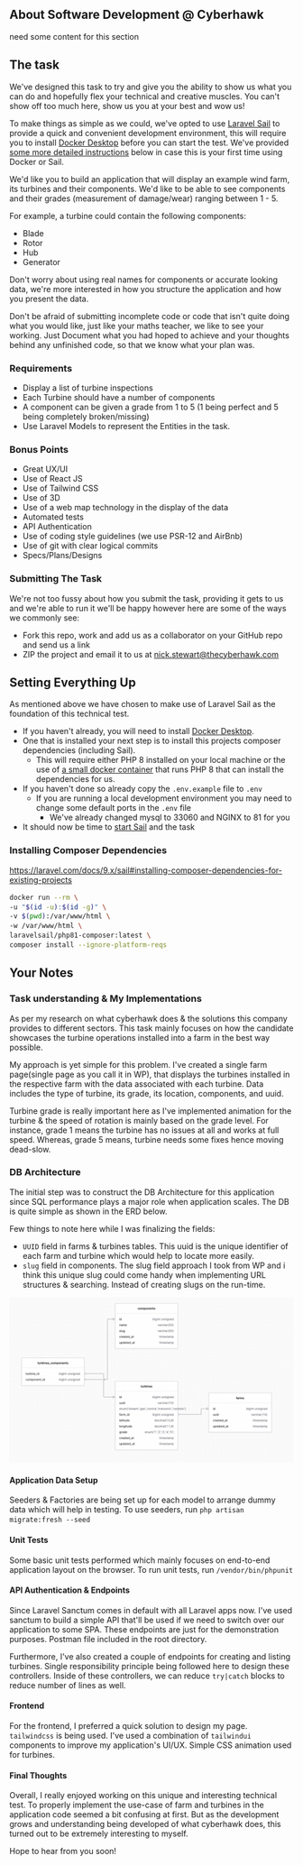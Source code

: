 ## About Software Development @ Cyberhawk

need some content for this section

## The task
We've designed this task to try and give you the ability to show us what you can do and hopefully flex your technical and creative muscles. You can't show off too much here, show us you at your best and wow us!

To make things as simple as we could, we've opted to use [Laravel Sail](https://laravel.com/docs/8.x/sail) to provide a quick and convenient development environment, this will require you to install
[Docker Desktop](https://www.docker.com/products/docker-desktop) before you can start the test. We've provided [some more detailed instructions](#setting-everything-up) below in case this is your first time using Docker or Sail.

We'd like you to build an application that will display an example wind farm, its turbines and their components.
We'd like to be able to see components and their grades (measurement of damage/wear) ranging between 1 - 5.

For example, a turbine could contain the following components:
- Blade
- Rotor
- Hub
- Generator

Don't worry about using real names for components or accurate looking data, we're more interested in how you structure the application and how you present the data.

Don't be afraid of submitting incomplete code or code that isn't quite doing what you would like, just like your maths teacher, we like to see your working.
Just Document what you had hoped to achieve and your thoughts behind any unfinished code, so that we know what your plan was.

### Requirements
- Display a list of turbine inspections
- Each Turbine should have a number of components
- A component can be given a grade from 1 to 5 (1 being perfect and 5 being completely broken/missing)
- Use Laravel Models to represent the Entities in the task.

### Bonus Points
- Great UX/UI
- Use of React JS
- Use of Tailwind CSS
- Use of 3D
- Use of a web map technology in the display of the data
- Automated tests
- API Authentication
- Use of coding style guidelines (we use PSR-12 and AirBnb)
- Use of git with clear logical commits
- Specs/Plans/Designs

### Submitting The Task
We're not too fussy about how you submit the task, providing it gets to us and we're able to run it we'll be happy however here are some of the ways we commonly see:
- Fork this repo, work and add us as a collaborator on your GitHub repo and send us a link
- ZIP the project and email it to us at nick.stewart@thecyberhawk.com

## Setting Everything Up
As mentioned above we have chosen to make use of Laravel Sail as the foundation of this technical test.
- If you haven't already, you will need to install [Docker Desktop](https://www.docker.com/products/docker-desktop).
- One that is installed your next step is to install this projects composer dependencies (including Sail).
    - This will require either PHP 8 installed on your local machine or the use of [a small docker container](https://laravel.com/docs/8.x/sail#installing-composer-dependencies-for-existing-projects) that runs PHP 8 that can install the dependencies for us.
- If you haven't done so already copy the `.env.example` file to `.env`
    - If you are running a local development environment you may need to change some default ports in the `.env` file
        - We've already changed mysql to 33060 and NGINX to 81 for you
- It should now be time to [start Sail](https://laravel.com/docs/8.x/sail#starting-and-stopping-sail) and the task

### Installing Composer Dependencies
https://laravel.com/docs/9.x/sail#installing-composer-dependencies-for-existing-projects
```bash
docker run --rm \
-u "$(id -u):$(id -g)" \
-v $(pwd):/var/www/html \
-w /var/www/html \
laravelsail/php81-composer:latest \
composer install --ignore-platform-reqs
```

## Your Notes


### Task understanding & My Implementations

As per my research on what cyberhawk does & the solutions this company provides to different sectors.
This task mainly focuses on how the candidate showcases the turbine operations installed into a farm in the best
way possible.

My approach is yet simple for this problem. I've created a single farm page(single page as you call it in WP), that
displays the turbines installed in the respective farm with the data associated with each turbine. Data includes the
type of turbine, its grade, its location, components, and uuid.

Turbine grade is really important here as I've implemented animation for the turbine & the speed of rotation is mainly
based on the grade level. For instance, grade 1 means the turbine has no issues at all and works at full speed. Whereas,
grade 5 means, turbine needs some fixes hence moving dead-slow.

### DB Architecture

The initial step was to construct the DB Architecture for this application since SQL performance plays a major role 
when 
application scales. The DB is quite simple as shown in the ERD below.  

Few things to note here while I was finalizing the fields: 
- `UUID` field in farms & turbines tables. This uuid is the unique identifier of each farm and turbine which would 
  help to 
  locate more easily.   
- `slug` field in components. The slug field approach I took from WP and i think this unique slug could come handy 
  when implementing URL structures &  searching. Instead of creating slugs on the run-time.

![Project ERD](erd.png?raw=true "ERD")

#### Application Data Setup

Seeders & Factories are being set up for each model to arrange dummy data which will help in testing.
To use seeders, run `php artisan migrate:fresh --seed`

#### Unit Tests

Some basic unit tests performed which mainly focuses on end-to-end application layout on the browser. 
To run unit tests, run `/vendor/bin/phpunit`

#### API Authentication & Endpoints

Since Laravel Sanctum comes in default with all Laravel apps now. I've used sanctum to build a simple API that'll be 
used if we need to switch over our application to some SPA. These endpoints are just for the demonstration purposes. 
Postman file included in the root directory.

Furthermore, I've also created a couple of endpoints for creating and listing turbines. Single responsibility 
principle being followed here to design these controllers. 
Inside of these controllers, we can reduce `try|catch` blocks to reduce number of lines as well.

#### Frontend

For the frontend, I preferred a quick solution to design my page. `tailwindcss` is being used. I've used a
combination of `tailwindui` components to improve my application's UI/UX.
Simple CSS animation used for turbines.

#### Final Thoughts

Overall, I really enjoyed working on this unique and interesting technical test. To properly implement the use-case of 
farm and turbines in the application code seemed a bit confusing at first. But as the development grows and 
understanding being developed of what cyberhawk does, this turned out to be extremely interesting to myself. 

Hope to hear from you soon!
